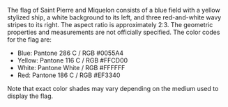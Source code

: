 The flag of Saint Pierre and Miquelon consists of a blue field with a yellow stylized ship, a white background to its left, and three red-and-white wavy stripes to its right. The aspect ratio is approximately 2:3. The geometric properties and measurements are not officially specified. The color codes for the flag are:

- Blue: Pantone 286 C / RGB #0055A4
- Yellow: Pantone 116 C / RGB #FFCD00
- White: Pantone White / RGB #FFFFFF
- Red: Pantone 186 C / RGB #EF3340

Note that exact color shades may vary depending on the medium used to display the flag.